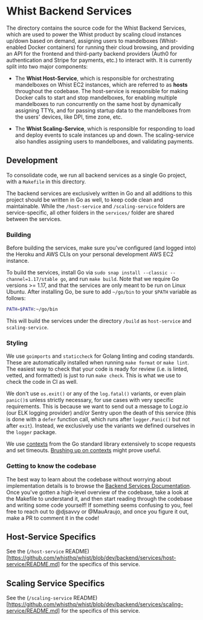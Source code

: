# Whist Backend Services

The directory contains the source code for the Whist Backend Services, which are used to power the Whist product by scaling cloud instances up/down based on demand, assigning users to mandelboxes (Whist-enabled Docker containers) for running their cloud browsing, and providing an API for the frontend and third-party backend providers (Auth0 for authentication and Stripe for payments, etc.) to interact with. It is currently split into two major components:

- The **Whist Host-Service**, which is responsible for orchestrating mandelboxes on Whist EC2 instances, which are referred to as **hosts** throughout the codebase. The host-service is responsible for making Docker calls to start and stop mandelboxes, for enabling multiple mandelboxes to run concurrently on the same host by dynamically assigning TTYs, and for passing startup data to the mandelboxes from the users' devices, like DPI, time zone, etc.

- The **Whist Scaling-Service**, which is responsible for responding to load and deploy events to scale instances up and down. The scaling-service also handles assigning users to mandelboxes, and validating payments.

## Development

To consolidate code, we run all backend services as a single Go project, with a `Makefile` in this directory.

The backend services are exclusively written in Go and all additions to this project should be written in Go as well, to keep code clean and maintainable. While the `/host-service` and `/scaling-service` folders are service-specific, all other folders in the `services/` folder are shared between the services.

### Building

Before building the services, make sure you've configured (and logged into) the Heroku and AWS CLIs on your personal development AWS EC2 instance.

To build the services, install Go via `sudo snap install --classic --channel=1.17/stable go`, and run `make build`. Note that we require Go versions >= 1.17, and that the services are only meant to be run on Linux Ubuntu. After installing Go, be sure to add `~/go/bin` to your `$PATH` variable as follows:

```bash
PATH=$PATH:~/go/bin
```

This will build the services under the directory `/build` as `host-service` and `scaling-service`.

### Styling

We use `goimports` and `staticcheck` for Golang linting and coding standards. These are automatically installed when running `make format` or `make lint`. The easiest way to check that your code is ready for review (i.e. is linted, vetted, and formatted) is just to run `make check`. This is what we use to check the code in CI as well.

We don't use `os.exit()` or any of the `log.fatal()` variants, or even plain `panic()`s unless strictly necessary, for use cases with very specific requirements. This is because we want to send out a message to Logz.io (our ELK logging provider) and/or Sentry upon the death of this service (this is done with a `defer` function call, which runs after `logger.Panic()` but not after `exit`). Instead, we exclusively use the variants we defined ourselves in the `logger` package.

We use [contexts](https://golang.org/pkg/context/) from the Go standard library extensively to scope requests and set timeouts. [Brushing up on contexts](https://blog.golang.org/context) might prove useful.

### Getting to know the codebase

The best way to learn about the codebase without worrying about implementation details is to browse the [Backend Services Documentation](https://docs.whist.com/backend/services/). Once you've gotten a high-level overview of the codebase, take a look at the Makefile to understand it, and then start reading through the codebase and writing some code yourself! If something seems confusing to you, feel free to reach out to @djsavvy or @MauAraujo, and once you figure it out, make a PR to comment it in the code!

## Host-Service Specifics

See the (`/host-service` README)[https://github.com/whisthq/whist/blob/dev/backend/services/host-service/README.md] for the specifics of this service.

## Scaling Service Specifics

See the (`/scaling-service` README)[https://github.com/whisthq/whist/blob/dev/backend/services/scaling-service/README.md] for the specifics of this service.
